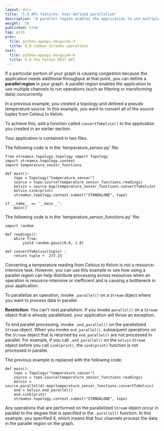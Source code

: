 ```yaml
---
layout: docs
title: "5.0 API features: User-defined parallelism"
description: "A parallel region enables the application to use multiple channels to run operations (such as filtering or transforming data) concurrently."
weight:  50
published: true
tag: py16
prev:
  file: python-appapi-devguide-4
  title: 4.0 Common streams operations
next:
  file: python-appapi-devguide-6
  title: 6.0 The Python REST API
---
```


If a particular portion of your graph is causing congestion because the application needs additional throughput at that point, you can define a **parallel region** in your graph. A parallel region enables the application to use multiple channels to run operations (such as filtering or transforming data) concurrently.

In a previous example, you created a topology and defined a pseudo temperature source. In this example, you want to convert all of the source tuples from Celsius to Kelvin.

To achieve this, add a function called `convertToKelvin()` to the application you created in an earlier section.

Your application is contained in two files.

The following code is in the 'temperature_sensor.py' file:

~~~~~~
from streamsx.topology.topology import Topology
import streamsx.topology.context
import temperature_sensor_functions

def main():
    topo = Topology("temperature_sensor")
    source = topo.source(temperature_sensor_functions.readings)
    kelvin = source.map(temperature_sensor_functions.convertToKelvin)
    kelvin.sink(print)
    streamsx.topology.context.submit("STANDALONE", topo)

if __name__ == '__main__':
    main()
~~~~~~

The following code is in the 'temperature_sensor_functions.py' file:

~~~~~~
import random

def readings():
    while True:
        yield random.gauss(0.0, 1.0)

def convertToKelvin(tuple) :
    return tuple +  273.15
~~~~~~

Converting a temperature reading from Celsius to Kelvin is not a resource-intensive task. However, you can use this example to see how using a parallel region can help distribute processing across resources when an operation is resource-intensive or inefficient and is causing a bottleneck in your application.

To parallelize an operation, invoke `.parallel()` on a `Stream` object where you want to process data in parallel.

**Restriction:** You can't nest parallelism. If you invoke `parallel()` on a `Stream` object that is already parallelized, your application will throw an exception.

To end parallel processing, invoke `.end_parallel()` on the parallelized `Stream` object. When you invoke `end_parallel()`, subsequent operations on the `Stream` object that is returned by `end_parallel()` are not processed in parallel. For example, if you call `.end_parallel()` on the `kelvin` `Stream` object before you call `sink(print)`, the `sink(print)` function is not processed in parallel.

The previous example is replaced with the following code:

~~~~~~
def main():
    topo = Topology("temperature_sensor")
    source = topo.source(temperature_sensor_functions.readings)
    kelvin = source.parallel(4).map(temperature_sensor_functions.convertToKelvin)
    end = kelvin.end_parallel()
    end.sink(print)
    streamsx.topology.context.submit("STANDALONE", topo)
~~~~~~

Any operations that are performed on the parallelized `Stream` object occur in parallel to the degree that is specified in the `.parallel()` function. In this example, you specified 4, which means that four channels process the data in the parallel region on the graph.
